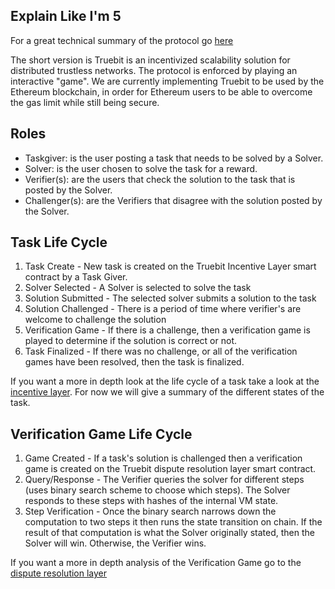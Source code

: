 ## Explain Like I'm 5

For a great technical summary of the protocol go [here](https://medium.com/truebit/truebit-the-marketplace-for-verifiable-computation-f51d1726798f)

The short version is Truebit is an incentivized scalability solution for distributed trustless networks. The protocol is enforced by playing an interactive "game". We are currently implementing Truebit to be used by the Ethereum blockchain, in order for Ethereum users to be able to overcome the gas limit while still being secure.

## Roles
* Taskgiver: is the user posting a task that needs to be solved by a Solver. <br/>
* Solver: is the user chosen to solve the task for a reward.<br/>
* Verifier(s): are the users that check the solution to the task that is posted by the Solver.<br/>
* Challenger(s): are the Verifiers that disagree with the solution posted by the Solver. <br/>

## Task Life Cycle

1. Task Create - New task is created on the Truebit Incentive Layer smart contract by a Task Giver.
2. Solver Selected - A Solver is selected to solve the task
3. Solution Submitted - The selected solver submits a solution to the task
4. Solution Challenged - There is a period of time where verifier's are welcome to challenge the solution
5. Verification Game - If there is a challenge, then a verification game is played to determine if the solution is correct or not.
6. Task Finalized - If there was no challenge, or all of the verification games have been resolved, then the task is finalized.

If you want a more in depth look at the life cycle of a task take a look at the [incentive layer](https://github.com/TrueBitFoundation/wiki/blob/master/docs/IncentiveLayer.md). For now we will give a summary of the different states of the task. 

## Verification Game Life Cycle

1. Game Created - If a task's solution is challenged then a verification game is created on the Truebit dispute resolution layer smart contract.
2. Query/Response - The Verifier queries the solver for different steps (uses binary search scheme to choose which steps). The Solver responds to these steps with hashes of the internal VM state.
3. Step Verification - Once the binary search narrows down the computation to two steps it then runs the state transition on chain. If the result of that computation is what the Solver originally stated, then the Solver will win. Otherwise, the Verifier wins.

If you want a more in depth analysis of the Verification Game go to the [dispute resolution layer](https://github.com/TrueBitFoundation/wiki/blob/master/docs/DisputeResolutionLayer.md)
